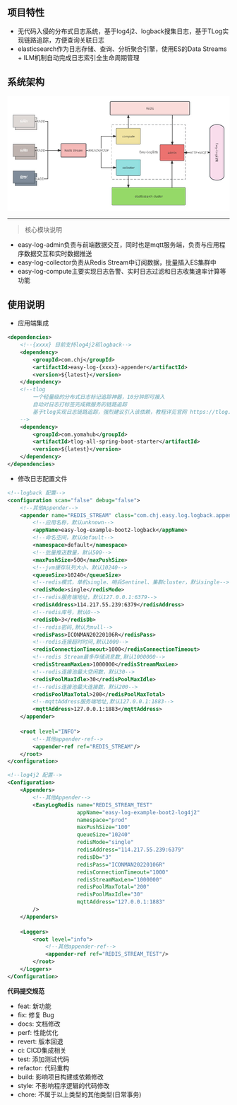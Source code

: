 ## 项目特性

- 无代码入侵的分布式日志系统，基于log4j2、logback搜集日志，基于TLog实现链路追踪，方便查询关联日志
- elasticsearch作为日志存储、查询、分析聚合引擎，使用ES的Data Streams + ILM机制自动完成日志索引全生命周期管理

## 系统架构
![Easy-Log系统架构.png](doc/img/img01.jpg)

---

>核心模块说明
- easy-log-admin负责与前端数据交互，同时也是mqtt服务端，负责与应用程序数据交互和实时数据推送
- easy-log-collector负责从Redis Stream中订阅数据，批量插入ES集群中
- easy-log-compute主要实现日志告警、实时日志过滤和日志收集速率计算等功能

## 使用说明

- 应用端集成
```xml
<dependencies>
    <!--{xxxx} 目前支持log4j2和logback-->
    <dependency>
        <groupId>com.chj</groupId>
        <artifactId>easy-log-{xxxx}-appender</artifactId>
        <version>${latest}</version>
    </dependency>
    <!--tlog 
        一个轻量级的分布式日志标记追踪神器，10分钟即可接入
        自动对日志打标签完成微服务的链路追踪
        基于tlog实现日志链路追踪，强烈建议引入该依赖，教程详见官网 https://tlog.yomahub.com/
    -->
    <dependency>
        <groupId>com.yomahub</groupId>
        <artifactId>tlog-all-spring-boot-starter</artifactId>
        <version>${latest}</version>
    </dependency>
</dependencies>
```
- 修改日志配置文件

```xml
<!--logback 配置-->
<configuration scan="false" debug="false">
    <!--其他Appender-->
    <appender name="REDIS_STREAM" class="com.chj.easy.log.logback.appender.redis.EasyLogRedisAppender">
        <!--应用名称，默认unknown-->
        <appName>easy-log-example-boot2-logback</appName>
        <!--命名空间，默认default-->
        <namespace>default</namespace>
        <!--批量推送数量，默认500-->
        <maxPushSize>500</maxPushSize>
        <!--jvm缓存队列大小，默认10240-->
        <queueSize>10240</queueSize>
        <!--redis模式，单机single、哨兵Sentinel、集群cluster，默认single-->
        <redisMode>single</redisMode>
        <!--redis服务端地址，默认127.0.0.1:6379-->
        <redisAddress>114.217.55.239:6379</redisAddress>
        <!--redis库号，默认0-->
        <redisDb>3</redisDb>
        <!--redis密码,默认为null-->
        <redisPass>ICONMAN20220106R</redisPass>
        <!--redis连接超时时间,默认1000-->
        <redisConnectionTimeout>1000</redisConnectionTimeout>
        <!--redis Stream最多存储消息数,默认1000000-->
        <redisStreamMaxLen>1000000</redisStreamMaxLen>
        <!--redis连接池最大空闲数，默认30-->
        <redisPoolMaxIdle>30</redisPoolMaxIdle>
        <!--redis连接池最大连接数，默认200-->
        <redisPoolMaxTotal>200</redisPoolMaxTotal>
        <!--mqttAddress服务端地址,默认127.0.0.1:1883-->
        <mqttAddress>127.0.0.1:1883</mqttAddress>
    </appender>

    <root level="INFO">
        <!--其他appender-ref-->
        <appender-ref ref="REDIS_STREAM"/>
    </root>
</configuration>
```

```xml
<!--log4j2 配置-->
<Configuration>
    <Appenders>
        <!--其他Appender-->
        <EasyLogRedis name="REDIS_STREAM_TEST"
                      appName="easy-log-example-boot2-log4j2"
                      namespace="prod"
                      maxPushSize="100"
                      queueSize="10240"
                      redisMode="single"
                      redisAddress="114.217.55.239:6379"
                      redisDb="3"
                      redisPass="ICONMAN20220106R"
                      redisConnectionTimeout="1000"
                      redisStreamMaxLen="1000000"
                      redisPoolMaxTotal="200"
                      redisPoolMaxIdle="30"
                      mqttAddress="127.0.0.1:1883"
        />
    </Appenders>

    <Loggers>
        <root level="info">
            <!--其他appender-ref-->
            <appender-ref ref="REDIS_STREAM_TEST"/>
        </root>
    </Loggers>
</Configuration>

```
**代码提交规范**
- feat: 新功能
- fix: 修复 Bug
- docs: 文档修改
- perf: 性能优化
- revert: 版本回退
- ci: CICD集成相关
- test: 添加测试代码
- refactor: 代码重构
- build: 影响项目构建或依赖修改
- style: 不影响程序逻辑的代码修改
- chore: 不属于以上类型的其他类型(日常事务)
